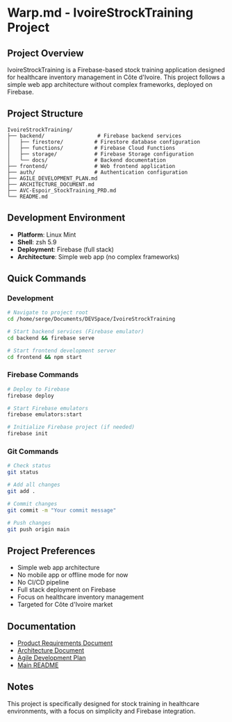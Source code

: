 # Warp.md - IvoireStrockTraining Project

## Project Overview
IvoireStrockTraining is a Firebase-based stock training application designed for healthcare inventory management in Côte d'Ivoire. This project follows a simple web app architecture without complex frameworks, deployed on Firebase.

## Project Structure
```
IvoireStrockTraining/
├── backend/                 # Firebase backend services
│   ├── firestore/          # Firestore database configuration
│   ├── functions/          # Firebase Cloud Functions
│   ├── storage/            # Firebase Storage configuration
│   └── docs/               # Backend documentation
├── frontend/               # Web frontend application
├── auth/                   # Authentication configuration
├── AGILE_DEVELOPMENT_PLAN.md
├── ARCHITECTURE_DOCUMENT.md
├── AVC-Espoir_StockTraining_PRD.md
└── README.md
```

## Development Environment
- **Platform**: Linux Mint
- **Shell**: zsh 5.9
- **Deployment**: Firebase (full stack)
- **Architecture**: Simple web app (no complex frameworks)

## Quick Commands

### Development
```bash
# Navigate to project root
cd /home/serge/Documents/DEVSpace/IvoireStrockTraining

# Start backend services (Firebase emulator)
cd backend && firebase serve

# Start frontend development server
cd frontend && npm start
```

### Firebase Commands
```bash
# Deploy to Firebase
firebase deploy

# Start Firebase emulators
firebase emulators:start

# Initialize Firebase project (if needed)
firebase init
```

### Git Commands
```bash
# Check status
git status

# Add all changes
git add .

# Commit changes
git commit -m "Your commit message"

# Push changes
git push origin main
```

## Project Preferences
- Simple web app architecture
- No mobile app or offline mode for now
- No CI/CD pipeline
- Full stack deployment on Firebase
- Focus on healthcare inventory management
- Targeted for Côte d'Ivoire market

## Documentation
- [Product Requirements Document](./AVC-Espoir_StockTraining_PRD.md)
- [Architecture Document](./ARCHITECTURE_DOCUMENT.md)
- [Agile Development Plan](./AGILE_DEVELOPMENT_PLAN.md)
- [Main README](./README.md)

## Notes
This project is specifically designed for stock training in healthcare environments, with a focus on simplicity and Firebase integration.